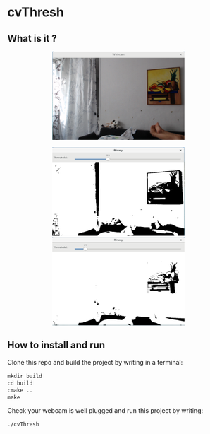 # cvThresh

## What is it ?

<p align="center">
    <img src="img/Webcam.png" alt="Webcam" width="300" height="200" />
</p>

<p align="center">
    <img src="img/Thresh_80.png" alt="Threshold at 80" width="300" height="200" />
    <img src="img/Thresh_25.png" alt="Threshold at 25" width="300" height="200" />
</p>

## How to install and run

Clone this repo and build the project by writing in a terminal:

```
mkdir build
cd build
cmake ..
make
```

Check your webcam is well plugged and run this project by writing:

```
./cvThresh
```
